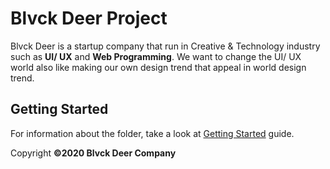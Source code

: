 # Blvck Deer Project

Blvck Deer is a startup company that run in Creative & Technology industry such as **UI/ UX** and **Web Programming**. We want to change the UI/ UX world also like making our own design trend that appeal in world design trend.

## Getting Started

For information about the folder, take a look at [Getting Started](#) guide. 


Copyright **©2020 Blvck Deer Company**
